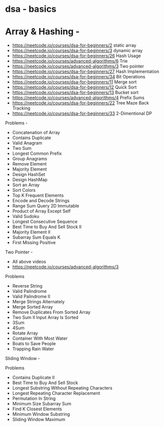 # dsa - basics


# Array & Hashing   - 

 -  https://neetcode.io/courses/dsa-for-beginners/2 static array
 -  https://neetcode.io/courses/dsa-for-beginners/3 dynamic array
 -  https://neetcode.io/courses/dsa-for-beginners/26 Hash Usage
 -  https://neetcode.io/courses/advanced-algorithms/6 Trie
 -  https://neetcode.io/courses/advanced-algorithms/3 Two pointer
 -  https://neetcode.io/courses/dsa-for-beginners/27 Hash Implementation
 -  https://neetcode.io/courses/dsa-for-beginners/34 Bit Operations
 -  https://neetcode.io/courses/dsa-for-beginners/11 Merge sort
 -  https://neetcode.io/courses/dsa-for-beginners/12 Quick Sort
  - https://neetcode.io/courses/dsa-for-beginners/13 Bucket sort
 -  https://neetcode.io/courses/advanced-algorithms/4 Prefix Sums
 -  https://neetcode.io/courses/dsa-for-beginners/22 Tree Maze Back Tracking
 -  https://neetcode.io/courses/dsa-for-beginners/33 2-Dimentional DP

Problems  - 

 - Concatenation of Array   	
 - Contains Duplicate   	
 - Valid Anagram   	
 - Two Sum   	
 - Longest Common Prefix   	
 - Group Anagrams   	
 - Remove Element   	
 - Majority Element   	
 - Design HashSet	
 - Design HashMap	
 - Sort an Array   	
 - Sort Colors   	
 - Top K Frequent Elements   	
 - Encode and Decode Strings   	
 - Range Sum Query 2D Immutable	
 - Product of Array Except Self   	
 - Valid Sudoku   	
 - Longest Consecutive Sequence   	
 - Best Time to Buy And Sell Stock II   	
 - Majority Element II   	
 - Subarray Sum Equals K   	
 - First Missing Positive   


Two Pointer  - 


 - All above videos 
 - https://neetcode.io/courses/advanced-algorithms/3


Problems

 - Reverse String   	
 - Valid Palindrome   	
 - Valid Palindrome II   	
 - Merge Strings Alternately   	
 - Merge Sorted Array   	
 - Remove Duplicates From Sorted Array   	
 - Two Sum II Input Array Is Sorted   	
 - 3Sum   	
 - 4Sum   	
 - Rotate Array   	
 - Container With Most Water   	
 - Boats to Save People   	
 - Trapping Rain Water


Sliding Window  - 


Problems

 - Contains Duplicate II   	
 - Best Time to Buy And Sell Stock   	
 - Longest Substring Without Repeating Characters   	
 - Longest Repeating Character Replacement   	
 - Permutation In String   	
 - Minimum Size Subarray Sum   	
 - Find K Closest Elements   	
 - Minimum Window Substring   	
 - Sliding Window Maximum   

